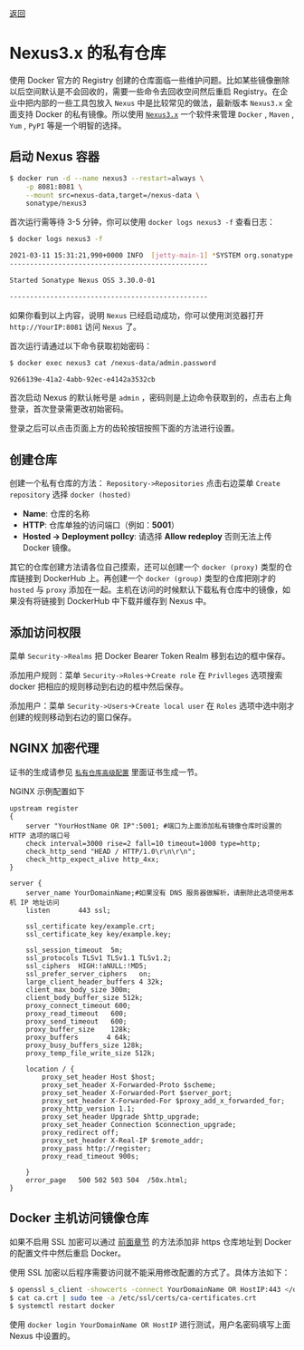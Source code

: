 [返回](../docker.md)

# Nexus3.x 的私有仓库

使用 Docker 官方的 Registry 创建的仓库面临一些维护问题。比如某些镜像删除以后空间默认是不会回收的，需要一些命令去回收空间然后重启 Registry。在企业中把内部的一些工具包放入 `Nexus` 中是比较常见的做法，最新版本 `Nexus3.x` 全面支持 Docker 的私有镜像。所以使用 [`Nexus3.x`](https://www.sonatype.com/product/repository-oss-download) 一个软件来管理 `Docker` , `Maven` , `Yum` , `PyPI` 等是一个明智的选择。

## 启动 Nexus 容器

```bash
$ docker run -d --name nexus3 --restart=always \
    -p 8081:8081 \
    --mount src=nexus-data,target=/nexus-data \
    sonatype/nexus3
```

首次运行需等待 3-5 分钟，你可以使用 `docker logs nexus3 -f` 查看日志：

```bash
$ docker logs nexus3 -f

2021-03-11 15:31:21,990+0000 INFO  [jetty-main-1] *SYSTEM org.sonatype.nexus.bootstrap.jetty.JettyServer -
-------------------------------------------------

Started Sonatype Nexus OSS 3.30.0-01

-------------------------------------------------

```

如果你看到以上内容，说明 `Nexus` 已经启动成功，你可以使用浏览器打开 `http://YourIP:8081` 访问 `Nexus` 了。

首次运行请通过以下命令获取初始密码：

```bash
$ docker exec nexus3 cat /nexus-data/admin.password

9266139e-41a2-4abb-92ec-e4142a3532cb
```

首次启动 Nexus 的默认帐号是 `admin` ，密码则是上边命令获取到的，点击右上角登录，首次登录需更改初始密码。

登录之后可以点击页面上方的齿轮按钮按照下面的方法进行设置。

## 创建仓库

创建一个私有仓库的方法： `Repository->Repositories` 点击右边菜单 `Create repository` 选择 `docker (hosted)`

* **Name**: 仓库的名称
* **HTTP**: 仓库单独的访问端口（例如：**5001**）
* **Hosted -> Deployment pollcy**: 请选择 **Allow redeploy** 否则无法上传 Docker 镜像。

其它的仓库创建方法请各位自己摸索，还可以创建一个 `docker (proxy)` 类型的仓库链接到 DockerHub 上。再创建一个 `docker (group)` 类型的仓库把刚才的 `hosted` 与 `proxy` 添加在一起。主机在访问的时候默认下载私有仓库中的镜像，如果没有将链接到 DockerHub 中下载并缓存到 Nexus 中。

## 添加访问权限

菜单 `Security->Realms` 把 Docker Bearer Token Realm 移到右边的框中保存。

添加用户规则：菜单 `Security->Roles`->`Create role`  在 `Privlleges` 选项搜索 docker 把相应的规则移动到右边的框中然后保存。

添加用户：菜单 `Security->Users`->`Create local user` 在 `Roles` 选项中选中刚才创建的规则移动到右边的窗口保存。

## NGINX 加密代理

证书的生成请参见 [`私有仓库高级配置`](registry_auth.md) 里面证书生成一节。

NGINX 示例配置如下

```nginx
upstream register
{
    server "YourHostName OR IP":5001; #端口为上面添加私有镜像仓库时设置的 HTTP 选项的端口号
    check interval=3000 rise=2 fall=10 timeout=1000 type=http;
    check_http_send "HEAD / HTTP/1.0\r\n\r\n";
    check_http_expect_alive http_4xx;
}

server {
    server_name YourDomainName;#如果没有 DNS 服务器做解析，请删除此选项使用本机 IP 地址访问
    listen       443 ssl;

    ssl_certificate key/example.crt;
    ssl_certificate_key key/example.key;

    ssl_session_timeout  5m;
    ssl_protocols TLSv1 TLSv1.1 TLSv1.2;
    ssl_ciphers  HIGH:!aNULL:!MD5;
    ssl_prefer_server_ciphers   on;
    large_client_header_buffers 4 32k;
    client_max_body_size 300m;
    client_body_buffer_size 512k;
    proxy_connect_timeout 600;
    proxy_read_timeout   600;
    proxy_send_timeout   600;
    proxy_buffer_size    128k;
    proxy_buffers       4 64k;
    proxy_busy_buffers_size 128k;
    proxy_temp_file_write_size 512k;

    location / {
        proxy_set_header Host $host;
        proxy_set_header X-Forwarded-Proto $scheme;
        proxy_set_header X-Forwarded-Port $server_port;
        proxy_set_header X-Forwarded-For $proxy_add_x_forwarded_for;
        proxy_http_version 1.1;
        proxy_set_header Upgrade $http_upgrade;
        proxy_set_header Connection $connection_upgrade;
        proxy_redirect off;
        proxy_set_header X-Real-IP $remote_addr;
        proxy_pass http://register;
        proxy_read_timeout 900s;

    }
    error_page   500 502 503 504  /50x.html;
}
```

## Docker 主机访问镜像仓库

如果不启用 SSL 加密可以通过 [前面章节](./registry.md) 的方法添加非 https 仓库地址到 Docker 的配置文件中然后重启 Docker。

使用 SSL 加密以后程序需要访问就不能采用修改配置的方式了。具体方法如下：

```bash
$ openssl s_client -showcerts -connect YourDomainName OR HostIP:443 </dev/null 2>/dev/null|openssl x509 -outform PEM >ca.crt
$ cat ca.crt | sudo tee -a /etc/ssl/certs/ca-certificates.crt
$ systemctl restart docker
```

使用 `docker login YourDomainName OR HostIP` 进行测试，用户名密码填写上面 Nexus 中设置的。

